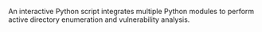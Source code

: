 An interactive Python script integrates multiple Python modules to perform active directory enumeration and vulnerability analysis.
